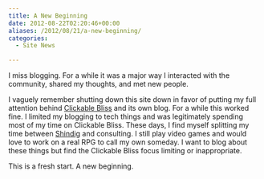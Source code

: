 ```yaml
---
title: A New Beginning
date: 2012-08-22T02:20:46+00:00
aliases: /2012/08/21/a-new-beginning/
categories:
  - Site News

---
```

I miss blogging. For a while it was a major way I interacted with the community, shared my thoughts, and met new people.

I vaguely remember shutting down this site down in favor of putting my full attention behind [Clickable Bliss][1] and its own blog. For a while this worked fine. I limited my blogging to tech things and was legitimately spending most of my time on Clickable Bliss. These days, I find myself splitting my time between [Shindig][2] and consulting. I still play video games and would love to work on a real RPG to call my own someday. I want to blog about these things but find the Clickable Bliss focus limiting or inappropriate.

This is a fresh start. A new beginning.

 [1]: http://clickablebliss.com
 [2]: http://shindig.io